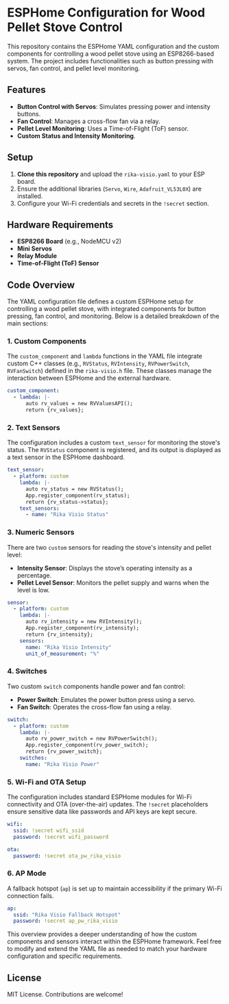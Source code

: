 # ESPHome Configuration for Wood Pellet Stove Control

This repository contains the ESPHome YAML configuration and the custom components for controlling a wood pellet stove using an ESP8266-based system. The project includes functionalities such as button pressing with servos, fan control, and pellet level monitoring.

## Features

- **Button Control with Servos**: Simulates pressing power and intensity buttons.
- **Fan Control**: Manages a cross-flow fan via a relay.
- **Pellet Level Monitoring**: Uses a Time-of-Flight (ToF) sensor.
- **Custom Status and Intensity Monitoring**.

## Setup

1. **Clone this repository** and upload the `rika-visio.yaml` to your ESP board.
2. Ensure the additional libraries (`Servo`, `Wire`, `Adafruit_VL53L0X`) are installed.
3. Configure your Wi-Fi credentials and secrets in the `!secret` section.

## Hardware Requirements

- **ESP8266 Board** (e.g., NodeMCU v2)
- **Mini Servos**
- **Relay Module**
- **Time-of-Flight (ToF) Sensor**

## Code Overview

The YAML configuration file defines a custom ESPHome setup for controlling a wood pellet stove, with integrated components for button pressing, fan control, and monitoring. Below is a detailed breakdown of the main sections:

### 1. **Custom Components**

The `custom_component` and `lambda` functions in the YAML file integrate custom C++ classes (e.g., `RVStatus`, `RVIntensity`, `RVPowerSwitch`, `RVFanSwitch`) defined in the `rika-visio.h` file. These classes manage the interaction between ESPHome and the external hardware.

```yaml
custom_component:
  - lambda: |-
      auto rv_values = new RVValuesAPI();
      return {rv_values};
```

### 2. **Text Sensors**

The configuration includes a custom `text_sensor` for monitoring the stove's status. The `RVStatus` component is registered, and its output is displayed as a text sensor in the ESPHome dashboard.

```yaml
text_sensor:
  - platform: custom
    lambda: |-
      auto rv_status = new RVStatus();
      App.register_component(rv_status);
      return {rv_status->status};
    text_sensors:
      - name: "Rika Visio Status"
```

### 3. **Numeric Sensors**

There are two `custom` sensors for reading the stove's intensity and pellet level:

- **Intensity Sensor**: Displays the stove’s operating intensity as a percentage.
- **Pellet Level Sensor**: Monitors the pellet supply and warns when the level is low.

```yaml
sensor:
  - platform: custom
    lambda: |-
      auto rv_intensity = new RVIntensity();
      App.register_component(rv_intensity);
      return {rv_intensity};
    sensors:
      name: "Rika Visio Intensity"
      unit_of_measurement: "%"
```

### 4. **Switches**

Two custom `switch` components handle power and fan control:

- **Power Switch**: Emulates the power button press using a servo.
- **Fan Switch**: Operates the cross-flow fan using a relay.

```yaml
switch:
  - platform: custom
    lambda: |-
      auto rv_power_switch = new RVPowerSwitch();
      App.register_component(rv_power_switch);
      return {rv_power_switch};
    switches:
      name: "Rika Visio Power"
```

### 5. **Wi-Fi and OTA Setup**

The configuration includes standard ESPHome modules for Wi-Fi connectivity and OTA (over-the-air) updates. The `!secret` placeholders ensure sensitive data like passwords and API keys are kept secure.

```yaml
wifi:
  ssid: !secret wifi_ssid
  password: !secret wifi_password

ota:
  password: !secret ota_pw_rika_visio
```

### 6. **AP Mode**

A fallback hotspot (`ap`) is set up to maintain accessibility if the primary Wi-Fi connection fails.

```yaml
ap:
  ssid: "Rika Visio Fallback Hotspot"
  password: !secret ap_pw_rika_visio
```

This overview provides a deeper understanding of how the custom components and sensors interact within the ESPHome framework. Feel free to modify and extend the YAML file as needed to match your hardware configuration and specific requirements.


## License

MIT License. Contributions are welcome!
